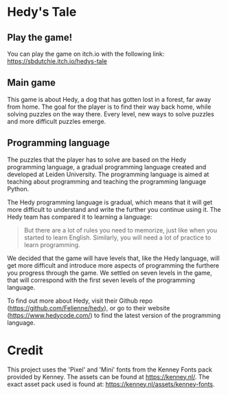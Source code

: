 # Hedy's Tale
## Play the game!
You can play the game on itch.io with the following link: https://sbdutchie.itch.io/hedys-tale

## Main game
This game is about Hedy, a dog that has gotten lost in a forest, far away from home. The goal for the player is to find their way back home, while solving puzzles on the way there. Every level, new ways to solve puzzles and more difficult puzzles emerge.

## Programming language
The puzzles that the player has to solve are based on the Hedy programming language, a gradual programming language created and developed at Leiden University. The programming language is aimed at teaching about programming and teaching the programming language Python.

The Hedy programming language is gradual, which means that it will get more difficult to understand and write the further you continue using it. The Hedy team has compared it to learning a language:

> But there are a lot of rules you need to memorize, just like when you started to learn English. Similarly, you will need a lot of practice to learn programming.

We decided that the game will have levels that, like the Hedy language, will get more difficult and introduce more aspects of programming the furthere you progress through the game. We settled on seven levels in the game, that will correspond with the first seven levels of the programming language.

To find out more about Hedy, visit their Github repo (https://github.com/Felienne/hedy), or go to their website (https://www.hedycode.com/) to find the latest version of the programming language.

# Credit
This project uses the 'Pixel' and 'Mini' fonts from the Kenney Fonts pack provided by Kenney. The assets can be found at https://kenney.nl/. The exact asset pack used is found at: https://kenney.nl/assets/kenney-fonts.
